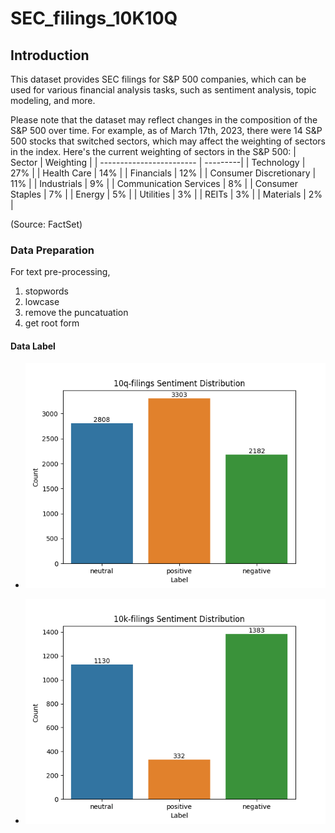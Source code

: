 # SEC_filings_10K10Q

## Introduction
This dataset provides SEC filings for S&P 500 companies, which can be used for various financial analysis tasks, such as sentiment analysis, topic modeling, and more.

Please note that the dataset may reflect changes in the composition of the S&P 500 over time. For example, as of March 17th, 2023, there were 14 S&P 500 stocks that switched sectors, which may affect the weighting of sectors in the index. Here's the current weighting of sectors in the S&P 500:
| Sector                    | Weighting |
| ------------------------ | ---------|
| Technology               | 27%      |
| Health Care              | 14%      |
| Financials               | 12%      |
| Consumer Discretionary   | 11%      |
| Industrials              | 9%       |
| Communication Services   | 8%       |
| Consumer Staples         | 7%       |
| Energy                   | 5%       |
| Utilities                | 3%       |
| REITs                    | 3%       |
| Materials                | 2%       |


(Source: FactSet)

### Data Preparation
For text pre-processing, 
1. stopwords
2. lowcase 
3. remove the puncatuation
4. get root form 

#### Data Label 
- ![alt text](https://github.com/jieren123/SEC_filings_10K10Q/blob/main/sec10kq_Label/10q-filingsSentimentDistribution.png "10Q-Filings Sentiment Distribution")

- ![alt text](https://github.com/jieren123/SEC_filings_10K10Q/blob/main/sec10kq_Label/10k-filingsSentimentDistribution.png "10K-Filings Sentiment Distribution")
